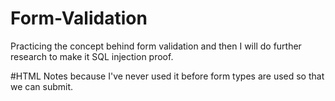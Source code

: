 # Form-Validation
Practicing the concept behind form validation and then I will do further research to make it SQL injection proof.

#HTML Notes because I've never used it before
form types are used so that we can submit.  
